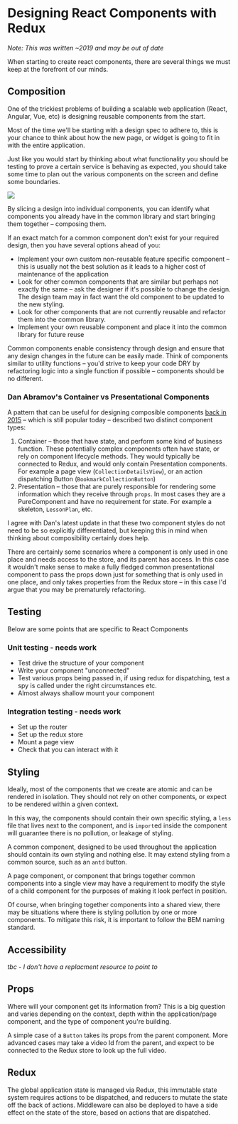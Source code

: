 # Designing React Components with Redux

_Note: This was written ~2019 and may be out of date_

When starting to create react components, there are several things we must keep at the forefront of our minds.

## Composition

One of the trickiest problems of building a scalable web application (React, Angular, Vue, etc) is designing reusable components from the start.

Most of the time we'll be starting with a design spec to adhere to, this is your chance to think about how the new page, or widget is going to fit in with the entire application.

Just like you would start by thinking about what functionality you should be testing to prove a certain service is behaving as expected, you should take some time to plan out the various components on the screen and define some boundaries.

![](https://static.slab.com/prod/uploads/posts/images/UBnF991GsNM6bbsdpNh1App7.png)

By slicing a design into individual components, you can identify what components you already have in the common library and start bringing them together – composing them.

If an exact match for a common component don't exist for your required design, then you have several options ahead of you:

- Implement your own custom non-reusable feature specific component – this is usually not the best solution as it leads to a higher cost of maintenance of the application
- Look for other common components that are similar but perhaps not exactly the same – ask the designer if it's possible to change the design. The design team may in fact want the old component to be updated to the new styling.
- Look for other components that are not currently reusable and refactor them into the common library.
- Implement your own reusable component and place it into the common library for future reuse

Common components enable consistency through design and ensure that any design changes in the future can be easily made. Think of components similar to utility functions – you'd strive to keep your code DRY by refactoring logic into a single function if possible – components should be no different.

### Dan Abramov's Container vs Presentational Components

A pattern that can be useful for designing composible components [back in 2015](https://medium.com/@dan_abramov/smart-and-dumb-components-7ca2f9a7c7d0) – which is still popular today – described two distinct component types:

1. Container – those that have state, and perform some kind of business function. These potentially complex components often have state, or rely on component lifecycle methods. They would typically be connected to Redux, and would only contain Presentation components. For example a page view (`CollectionDetailsView`), or an action dispatching Button (`BookmarkCollectionButton`)
1. Presentation – those that are purely responsible for rendering some information which they receive through `props`. In most cases they are a PureComponent and have no requirement for state. For example a skeleton, `LessonPlan`, etc.

I agree with Dan's latest update in that these two component styles do not need to be so explicitly differentiated, but keeping this in mind when thinking about composibility certainly does help.

There are certainly some scenarios where a component is only used in one place and needs access to the store, and its parent has access. In this case it wouldn't make sense to make a fully fledged common presentational component to pass the props down just for something that is only used in one place, and only takes properties from the Redux store – in this case I'd argue that you may be prematurely refactoring.

## Testing

Below are some points that are specific to React Components

### Unit testing - needs work

- Test drive the structure of your component
- Write your component "unconnected"
- Test various props being passed in, if using redux for dispatching, test a spy is called under the right circumstances etc.
- Almost always shallow mount your component

### Integration testing - needs work

- Set up the router
- Set up the redux store
- Mount a page view
- Check that you can interact with it

## Styling

Ideally, most of the components that we create are atomic and can be rendered in isolation. They should not rely on other components, or expect to be rendered within a given context.

In this way, the components should contain their own specific styling, a `less` file that lives next to the component, and is `import`ed inside the component will guarantee there is no pollution, or leakage of styling.

A common component, designed to be used throughout the application should contain its own styling and nothing else. It may extend styling from a common source, such as an `antd` button.

A page component, or component that brings together common components into a single view may have a requirement to modify the style of a child component for the purposes of making it look perfect in position.

Of course, when bringing together components into a shared view, there may be situations where there is styling pollution by one or more components. To mitigate this risk, it is important to follow the BEM naming standard.

## Accessibility

_tbc - I don't have a replacment resource to point to_

## Props

Where will your component get its information from? This is a big question and varies depending on the context, depth within the application/page component, and the type of component you're building.

A simple case of a `Button` takes its props from the parent component. More advanced cases may take a video Id from the parent, and expect to be connected to the Redux store to look up the full video.

## Redux

The global application state is managed via Redux, this immutable state system requires actions to be dispatched, and reducers to mutate the state off the back of actions. Middleware can also be deployed to have a side effect on the state of the store, based on actions that are dispatched.

